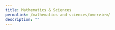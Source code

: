 ```yaml
---
title: Mathematics & Sciences
permalink: /mathematics-and-sciences/overview/
description: ""
---
```


